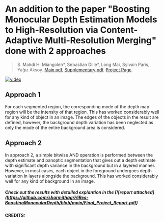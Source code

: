 

# An addition to the paper "Boosting Monocular Depth Estimation Models to High-Resolution via Content-Adaptive Multi-Resolution Merging" done with 2 approaches

> S. Mahdi H. Miangoleh\*, Sebastian Dille\*, Long Mai, Sylvain Paris, Yağız Aksoy.
> [Main pdf](http://yaksoy.github.io/papers/CVPR21-HighResDepth.pdf),
> [Supplementary pdf](http://yaksoy.github.io/papers/CVPR21-HighResDepth-Supp.pdf),
> [Project Page](http://yaksoy.github.io/highresdepth/).

[![video](./figures/video_thumbnail.jpg)](https://www.youtube.com/watch?v=lDeI17pHlqo)

## Approach 1
For each segmented region, the corresponding mode of the depth map region will be
the intensity of that region. This has worked considerably well for any kind of object in an image.
The edges of the objects in the result are defined, however, the background depth variation has been
neglected as only the mode of the entire background area is considered. 

## Approach 2
In approach 2, a simple bitwise AND operation is performed between the depth estimate and panoptic
segmentation that gives out a depth estimate with significant depth variance in the background but in
a layered manner. However, in most cases, each object in the foreground undergoes depth variation in
layers alongside the background. This has worked considerably well for any kind of background in
an image. 

##### Check out the results with detailed explantion in the [![report attached] (https://github.com/sharmithag/HiRes-BoostingMonocularDepth/blob/main/Final_Project_Report.pdf)
#### CREDITS:
[1]: https://github.com/intel-isl/MiDaS/tree/v2
[2]: https://github.com/aim-uofa/AdelaiDepth/tree/main/LeReS
[3]: https://github.com/KexianHust/Structure-Guided-Ranking-Loss
[4]: https://github.com/junyanz/pytorch-CycleGAN-and-pix2pix

